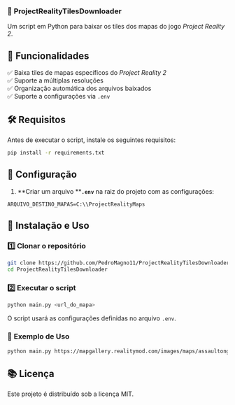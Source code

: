 ### 📌 **ProjectRealityTilesDownloader**

Um script em Python para baixar os tiles dos mapas do jogo *Project Reality 2*.

## 🚀 **Funcionalidades**

✅ Baixa tiles de mapas específicos do *Project Reality 2*\
✅ Suporte a múltiplas resoluções\
✅ Organização automática dos arquivos baixados\
✅ Suporte a configurações via `.env`

## 🛠 **Requisitos**

Antes de executar o script, instale os seguintes requisitos:

```bash
pip install -r requirements.txt
```

## 📝 **Configuração**

1. \*\*Criar um arquivo \*\***`.env`** na raiz do projeto com as configurações:

```
ARQUIVO_DESTINO_MAPAS=C:\\ProjectRealityMaps
```

## 💾 **Instalação e Uso**

### 1️⃣ **Clonar o repositório**

```bash
git clone https://github.com/PedroMagno11/ProjectRealityTilesDownloader.git
cd ProjectRealityTilesDownloader
```

### 2️⃣ **Executar o script**

```bash
python main.py <url_do_mapa>
```


O script usará as configurações definidas no arquivo `.env`.

### 📌 **Exemplo de Uso**

```bash
python main.py https://mapgallery.realitymod.com/images/maps/assaultongrozny/tiles
```

## 📚 **Licença**

Este projeto é distribuído sob a licença MIT.



